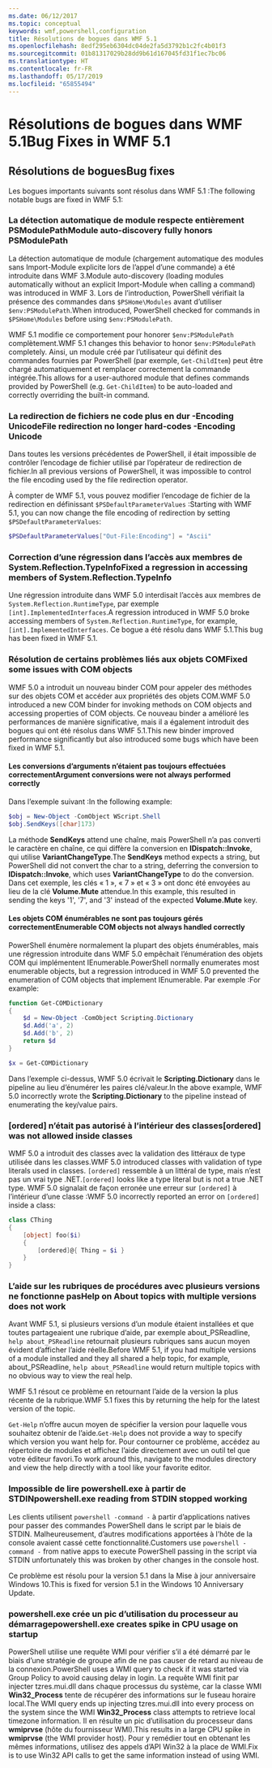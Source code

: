 ```yaml
---
ms.date: 06/12/2017
ms.topic: conceptual
keywords: wmf,powershell,configuration
title: Résolutions de bogues dans WMF 5.1
ms.openlocfilehash: 8edf295eb6304dc04de2fa5d3792b1c2fc4b01f3
ms.sourcegitcommit: 01b81317029b28dd9b61d167045fd31f1ec7bc06
ms.translationtype: HT
ms.contentlocale: fr-FR
ms.lasthandoff: 05/17/2019
ms.locfileid: "65855494"
---
```

# <a name="bug-fixes-in-wmf-51"></a><span data-ttu-id="76fa7-103">Résolutions de bogues dans WMF 5.1</span><span class="sxs-lookup"><span data-stu-id="76fa7-103">Bug Fixes in WMF 5.1</span></span>

## <a name="bug-fixes"></a><span data-ttu-id="76fa7-104">Résolutions de bogues</span><span class="sxs-lookup"><span data-stu-id="76fa7-104">Bug fixes</span></span>

<span data-ttu-id="76fa7-105">Les bogues importants suivants sont résolus dans WMF 5.1 :</span><span class="sxs-lookup"><span data-stu-id="76fa7-105">The following notable bugs are fixed in WMF 5.1:</span></span>

### <a name="module-auto-discovery-fully-honors-psmodulepath"></a><span data-ttu-id="76fa7-106">La détection automatique de module respecte entièrement PSModulePath</span><span class="sxs-lookup"><span data-stu-id="76fa7-106">Module auto-discovery fully honors PSModulePath</span></span>

<span data-ttu-id="76fa7-107">La détection automatique de module (chargement automatique des modules sans Import-Module explicite lors de l’appel d’une commande) a été introduite dans WMF 3.</span><span class="sxs-lookup"><span data-stu-id="76fa7-107">Module auto-discovery (loading modules automatically without an explicit Import-Module when calling a command) was introduced in WMF 3.</span></span> <span data-ttu-id="76fa7-108">Lors de l’introduction, PowerShell vérifiait la présence des commandes dans `$PSHome\Modules` avant d’utiliser `$env:PSModulePath`.</span><span class="sxs-lookup"><span data-stu-id="76fa7-108">When introduced, PowerShell checked for commands in `$PSHome\Modules` before using `$env:PSModulePath`.</span></span>

<span data-ttu-id="76fa7-109">WMF 5.1 modifie ce comportement pour honorer `$env:PSModulePath` complètement.</span><span class="sxs-lookup"><span data-stu-id="76fa7-109">WMF 5.1 changes this behavior to honor `$env:PSModulePath` completely.</span></span> <span data-ttu-id="76fa7-110">Ainsi, un module créé par l’utilisateur qui définit des commandes fournies par PowerShell (par exemple, `Get-ChildItem`) peut être chargé automatiquement et remplacer correctement la commande intégrée.</span><span class="sxs-lookup"><span data-stu-id="76fa7-110">This allows for a user-authored module that defines commands provided by PowerShell (e.g. `Get-ChildItem`) to be auto-loaded and correctly overriding the built-in command.</span></span>

### <a name="file-redirection-no-longer-hard-codes--encoding-unicode"></a><span data-ttu-id="76fa7-111">La redirection de fichiers ne code plus en dur -Encoding Unicode</span><span class="sxs-lookup"><span data-stu-id="76fa7-111">File redirection no longer hard-codes -Encoding Unicode</span></span>

<span data-ttu-id="76fa7-112">Dans toutes les versions précédentes de PowerShell, il était impossible de contrôler l’encodage de fichier utilisé par l’opérateur de redirection de fichier.</span><span class="sxs-lookup"><span data-stu-id="76fa7-112">In all previous versions of PowerShell, it was impossible to control the file encoding used by the file redirection operator.</span></span>

<span data-ttu-id="76fa7-113">À compter de WMF 5.1, vous pouvez modifier l’encodage de fichier de la redirection en définissant `$PSDefaultParameterValues` :</span><span class="sxs-lookup"><span data-stu-id="76fa7-113">Starting with WMF 5.1, you can now change the file encoding of redirection by setting `$PSDefaultParameterValues`:</span></span>

```powershell
$PSDefaultParameterValues["Out-File:Encoding"] = "Ascii"
```

### <a name="fixed-a-regression-in-accessing-members-of-systemreflectiontypeinfo"></a><span data-ttu-id="76fa7-114">Correction d’une régression dans l’accès aux membres de System.Reflection.TypeInfo</span><span class="sxs-lookup"><span data-stu-id="76fa7-114">Fixed a regression in accessing members of System.Reflection.TypeInfo</span></span>

<span data-ttu-id="76fa7-115">Une régression introduite dans WMF 5.0 interdisait l’accès aux membres de `System.Reflection.RuntimeType`, par exemple `[int].ImplementedInterfaces`.</span><span class="sxs-lookup"><span data-stu-id="76fa7-115">A regression introduced in WMF 5.0 broke accessing members of `System.Reflection.RuntimeType`, for example, `[int].ImplementedInterfaces`.</span></span> <span data-ttu-id="76fa7-116">Ce bogue a été résolu dans WMF 5.1.</span><span class="sxs-lookup"><span data-stu-id="76fa7-116">This bug has been fixed in WMF 5.1.</span></span>

### <a name="fixed-some-issues-with-com-objects"></a><span data-ttu-id="76fa7-117">Résolution de certains problèmes liés aux objets COM</span><span class="sxs-lookup"><span data-stu-id="76fa7-117">Fixed some issues with COM objects</span></span>

<span data-ttu-id="76fa7-118">WMF 5.0 a introduit un nouveau binder COM pour appeler des méthodes sur des objets COM et accéder aux propriétés des objets COM.</span><span class="sxs-lookup"><span data-stu-id="76fa7-118">WMF 5.0 introduced a new COM binder for invoking methods on COM objects and accessing properties of COM objects.</span></span> <span data-ttu-id="76fa7-119">Ce nouveau binder a amélioré les performances de manière significative, mais il a également introduit des bogues qui ont été résolus dans WMF 5.1.</span><span class="sxs-lookup"><span data-stu-id="76fa7-119">This new binder improved performance significantly but also introduced some bugs which have been fixed in WMF 5.1.</span></span>

#### <a name="argument-conversions-were-not-always-performed-correctly"></a><span data-ttu-id="76fa7-120">Les conversions d’arguments n’étaient pas toujours effectuées correctement</span><span class="sxs-lookup"><span data-stu-id="76fa7-120">Argument conversions were not always performed correctly</span></span>

<span data-ttu-id="76fa7-121">Dans l’exemple suivant :</span><span class="sxs-lookup"><span data-stu-id="76fa7-121">In the following example:</span></span>

```powershell
$obj = New-Object -ComObject WScript.Shell
$obj.SendKeys([char]173)
```

<span data-ttu-id="76fa7-122">La méthode **SendKeys** attend une chaîne, mais PowerShell n’a pas converti le caractère en chaîne, ce qui diffère la conversion en **IDispatch::Invoke**, qui utilise **VariantChangeType**.</span><span class="sxs-lookup"><span data-stu-id="76fa7-122">The **SendKeys** method expects a string, but PowerShell did not convert the char to a string, deferring the conversion to **IDispatch::Invoke**, which uses **VariantChangeType** to do the conversion.</span></span> <span data-ttu-id="76fa7-123">Dans cet exemple, les clés « 1 », « 7 » et « 3 » ont donc été envoyées au lieu de la clé **Volume.Mute** attendue.</span><span class="sxs-lookup"><span data-stu-id="76fa7-123">In this example, this resulted in sending the keys '1', '7', and '3' instead of the expected **Volume.Mute** key.</span></span>

#### <a name="enumerable-com-objects-not-always-handled-correctly"></a><span data-ttu-id="76fa7-124">Les objets COM énumérables ne sont pas toujours gérés correctement</span><span class="sxs-lookup"><span data-stu-id="76fa7-124">Enumerable COM objects not always handled correctly</span></span>

<span data-ttu-id="76fa7-125">PowerShell énumère normalement la plupart des objets énumérables, mais une régression introduite dans WMF 5.0 empêchait l’énumération des objets COM qui implémentent IEnumerable.</span><span class="sxs-lookup"><span data-stu-id="76fa7-125">PowerShell normally enumerates most enumerable objects, but a regression introduced in WMF 5.0 prevented the enumeration of COM objects that implement IEnumerable.</span></span> <span data-ttu-id="76fa7-126">Par exemple :</span><span class="sxs-lookup"><span data-stu-id="76fa7-126">For example:</span></span>

```powershell
function Get-COMDictionary
{
    $d = New-Object -ComObject Scripting.Dictionary
    $d.Add('a', 2)
    $d.Add('b', 2)
    return $d
}

$x = Get-COMDictionary
```

<span data-ttu-id="76fa7-127">Dans l’exemple ci-dessus, WMF 5.0 écrivait le **Scripting.Dictionary** dans le pipeline au lieu d’énumérer les paires clé/valeur.</span><span class="sxs-lookup"><span data-stu-id="76fa7-127">In the above example, WMF 5.0 incorrectly wrote the **Scripting.Dictionary** to the pipeline instead of enumerating the key/value pairs.</span></span>

### <a name="ordered-was-not-allowed-inside-classes"></a><span data-ttu-id="76fa7-128">[ordered] n’était pas autorisé à l’intérieur des classes</span><span class="sxs-lookup"><span data-stu-id="76fa7-128">[ordered] was not allowed inside classes</span></span>

<span data-ttu-id="76fa7-129">WMF 5.0 a introduit des classes avec la validation des littéraux de type utilisée dans les classes.</span><span class="sxs-lookup"><span data-stu-id="76fa7-129">WMF 5.0 introduced classes with validation of type literals used in classes.</span></span> <span data-ttu-id="76fa7-130">`[ordered]` ressemble à un littéral de type, mais n’est pas un vrai type .NET.</span><span class="sxs-lookup"><span data-stu-id="76fa7-130">`[ordered]` looks like a type literal but is not a true .NET type.</span></span> <span data-ttu-id="76fa7-131">WMF 5.0 signalait de façon erronée une erreur sur `[ordered]` à l’intérieur d’une classe :</span><span class="sxs-lookup"><span data-stu-id="76fa7-131">WMF 5.0 incorrectly reported an error on `[ordered]` inside a class:</span></span>

```powershell
class CThing
{
    [object] foo($i)
    {
        [ordered]@{ Thing = $i }
    }
}
```

### <a name="help-on-about-topics-with-multiple-versions-does-not-work"></a><span data-ttu-id="76fa7-132">L’aide sur les rubriques de procédures avec plusieurs versions ne fonctionne pas</span><span class="sxs-lookup"><span data-stu-id="76fa7-132">Help on About topics with multiple versions does not work</span></span>

<span data-ttu-id="76fa7-133">Avant WMF 5.1, si plusieurs versions d’un module étaient installées et que toutes partageaient une rubrique d’aide, par exemple about_PSReadline, `help about_PSReadline` retournait plusieurs rubriques sans aucun moyen évident d’afficher l’aide réelle.</span><span class="sxs-lookup"><span data-stu-id="76fa7-133">Before WMF 5.1, if you had multiple versions of a module installed and they all shared a help topic, for example, about_PSReadline, `help about_PSReadline` would return multiple topics with no obvious way to view the real help.</span></span>

<span data-ttu-id="76fa7-134">WMF 5.1 résout ce problème en retournant l’aide de la version la plus récente de la rubrique.</span><span class="sxs-lookup"><span data-stu-id="76fa7-134">WMF 5.1 fixes this by returning the help for the latest version of the topic.</span></span>

<span data-ttu-id="76fa7-135">`Get-Help` n’offre aucun moyen de spécifier la version pour laquelle vous souhaitez obtenir de l’aide.</span><span class="sxs-lookup"><span data-stu-id="76fa7-135">`Get-Help` does not provide a way to specify which version you want help for.</span></span> <span data-ttu-id="76fa7-136">Pour contourner ce problème, accédez au répertoire de modules et affichez l’aide directement avec un outil tel que votre éditeur favori.</span><span class="sxs-lookup"><span data-stu-id="76fa7-136">To work around this, navigate to the modules directory and view the help directly with a tool like your favorite editor.</span></span>

### <a name="powershellexe-reading-from-stdin-stopped-working"></a><span data-ttu-id="76fa7-137">Impossible de lire powershell.exe à partir de STDIN</span><span class="sxs-lookup"><span data-stu-id="76fa7-137">powershell.exe reading from STDIN stopped working</span></span>

<span data-ttu-id="76fa7-138">Les clients utilisent `powershell -command -` à partir d’applications natives pour passer des commandes PowerShell dans le script par le biais de STDIN. Malheureusement, d’autres modifications apportées à l’hôte de la console avaient cassé cette fonctionnalité.</span><span class="sxs-lookup"><span data-stu-id="76fa7-138">Customers use `powershell -command -` from native apps to execute PowerShell passing in the script via STDIN unfortunately this was broken by other changes in the console host.</span></span>

<span data-ttu-id="76fa7-139">Ce problème est résolu pour la version 5.1 dans la Mise à jour anniversaire Windows 10.</span><span class="sxs-lookup"><span data-stu-id="76fa7-139">This is fixed for version 5.1 in the Windows 10 Anniversary Update.</span></span>

### <a name="powershellexe-creates-spike-in-cpu-usage-on-startup"></a><span data-ttu-id="76fa7-140">powershell.exe crée un pic d’utilisation du processeur au démarrage</span><span class="sxs-lookup"><span data-stu-id="76fa7-140">powershell.exe creates spike in CPU usage on startup</span></span>

<span data-ttu-id="76fa7-141">PowerShell utilise une requête WMI pour vérifier s’il a été démarré par le biais d’une stratégie de groupe afin de ne pas causer de retard au niveau de la connexion.</span><span class="sxs-lookup"><span data-stu-id="76fa7-141">PowerShell uses a WMI query to check if it was started via Group Policy to avoid causing delay in login.</span></span> <span data-ttu-id="76fa7-142">La requête WMI finit par injecter tzres.mui.dll dans chaque processus du système, car la classe WMI **Win32_Process** tente de récupérer des informations sur le fuseau horaire local.</span><span class="sxs-lookup"><span data-stu-id="76fa7-142">The WMI query ends up injecting tzres.mui.dll into every process on the system since the WMI **Win32_Process** class attempts to retrieve local timezone information.</span></span> <span data-ttu-id="76fa7-143">Il en résulte un pic d’utilisation du processeur dans **wmiprvse** (hôte du fournisseur WMI).</span><span class="sxs-lookup"><span data-stu-id="76fa7-143">This results in a large CPU spike in **wmiprvse** (the WMI provider host).</span></span> <span data-ttu-id="76fa7-144">Pour y remédier tout en obtenant les mêmes informations, utilisez des appels d’API Win32 à la place de WMI.</span><span class="sxs-lookup"><span data-stu-id="76fa7-144">Fix is to use Win32 API calls to get the same information instead of using WMI.</span></span>
